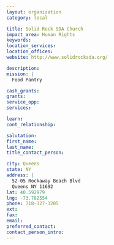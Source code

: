 ```yaml
---
layout: organization
category: local

title: Solid Rock SDA Church
impact_area: Human Rights
keywords: 
location_services: 
location_offices: 
website: http://www.solidrocksda.org/

description: 
mission: |
  Food Pantry

cash_grants: 
grants: 
service_opp: 
services: 

learn: 
cont_relationship: 

salutation: 
first_name: 
last_name: 
title_contact_person: 

city: Queens
state: NY
address: |
  52-05 Rockaway Beach Blvd  
  Queens NY 11692
lat: 40.592979
lng: -73.782554
phone: 718-327-3205
ext: 
fax: 
email: 
preferred_contact: 
contact_person_intro: 
---
```

